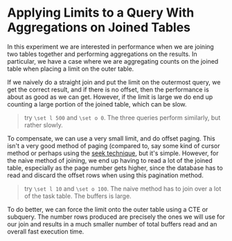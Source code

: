 # Applying Limits to a Query With Aggregations on Joined Tables

In this experiment we are interested in performance when we are joining two
tables together and performing aggregations on the results. In particular, we
have a case where we are aggregating counts on the joined table when placing a
limit on the outer table.

If we naively do a straight join and put the limit on the outermost query, we
get the correct result, and if there is no offset, then the performance is about
as good as we can get. However, if the limit is large we do end up counting a
large portion of the joined table, which can be slow.

>try `\set l 500` and `\set o 0`. The three queries perform similarly, but
rather slowly.

To compensate, we can use a very small limit, and do offset paging. This isn't
a very good method of paging (compared to, say some kind of cursor method or
perhaps using the
[seek technique](https://use-the-index-luke.com/sql/partial-results/fetch-next-page),
but it's simple. However, for the naive method of joining, we end up having to
read a lot of the joined table, especially as the page number gets higher, since
the database has to read and discard the offset rows when using this pagination
method.

>try `\set l 10` and `\set o 100`. The naive method has to join over a lot of
the task table. The buffers is large.

To do better, we can force the limit onto the outer table using a CTE or
subquery. The number rows produced are precisely the ones we will use for our
join and results in a much smaller number of total buffers read and an overall
fast execution time.


